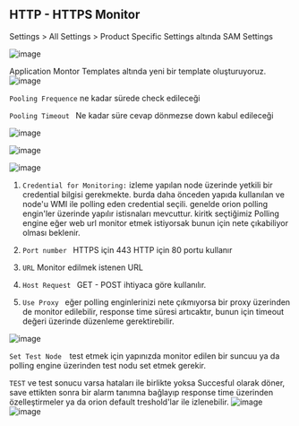 ## HTTP - HTTPS Monitor  

Settings > All Settings > Product Specific Settings altında  SAM Settings 

![image](https://github.com/3QU1N0X3/Solarwinds/assets/121360885/e08559f1-adb2-416b-a47b-14d0493f8d5d)

Application Montor Templates  altında yeni bir template oluşturuyoruz. 
![image](https://github.com/3QU1N0X3/Solarwinds/assets/121360885/0e74b5e8-22d6-459f-8ae4-d06c0ff42cfb)

```Pooling Frequence``` ne kadar sürede check edileceği 

```Pooling Timeout ``` Ne kadar süre cevap dönmezse down kabul edileceği 

![image](https://github.com/3QU1N0X3/Solarwinds/assets/121360885/87e9bc2b-876f-4f4a-a20a-7bfb6616322a)


![image](https://github.com/3QU1N0X3/Solarwinds/assets/121360885/f1fbd9df-b5db-41c1-b64a-d93841acca4b)

![image](https://github.com/3QU1N0X3/Solarwinds/assets/121360885/9b6578a2-cb69-4ed0-87f8-31694d7fd73b)


1. ``` Credential for Monitoring: ``` izleme yapılan node üzerinde yetkili bir credential bilgisi gerekmekte. burda daha önceden yapıda kullanılan ve node'u WMI ile polling eden credential seçili. genelde orion polling engin'ler üzerinde yapılır istisnaları mevcuttur. kiritk  seçtiğimiz Polling engine eğer web url monitor etmek istiyorsak bunun için nete çıkabiliyor olması beklenir.
   
3. ```Port number ``` HTTPS için 443  HTTP için 80 portu kullanır

4. ``` URL ```    Monitor edilmek istenen URL

5. ```Host Request ```  GET - POST  ihtiyaca göre kullanılır.

6. ```Use Proxy ```   eğer polling enginlerinizi nete çıkmıyorsa bir proxy üzerinden de  monitor edilebilir, response time süresi artıcaktır, bunun için timeout değeri üzerinde düzenleme gerektirebilir.

![image](https://github.com/3QU1N0X3/Solarwinds/assets/121360885/2986621a-61c5-4a74-a70a-fbc5b4c25772)

```Set Test Node  ```test etmek için yapınızda monitor edilen bir suncuu ya da polling engine üzerinden test nodu set etmek gerekir.

```TEST``` ve test sonucu varsa hataları ile birlikte yoksa Succesful olarak döner, save ettikten sonra  bir alarm tanımna bağlayıp response time üzerinden özelleştirmeler ya da orion default treshold'lar ile izlenebilir. 
![image](https://github.com/3QU1N0X3/Solarwinds/assets/121360885/67f310b6-88b2-4fb6-82b6-aeab1dd8eb72)
![image](https://github.com/3QU1N0X3/Solarwinds/assets/121360885/bfad16fd-de1d-4f94-a002-f34ce1f1151e)

